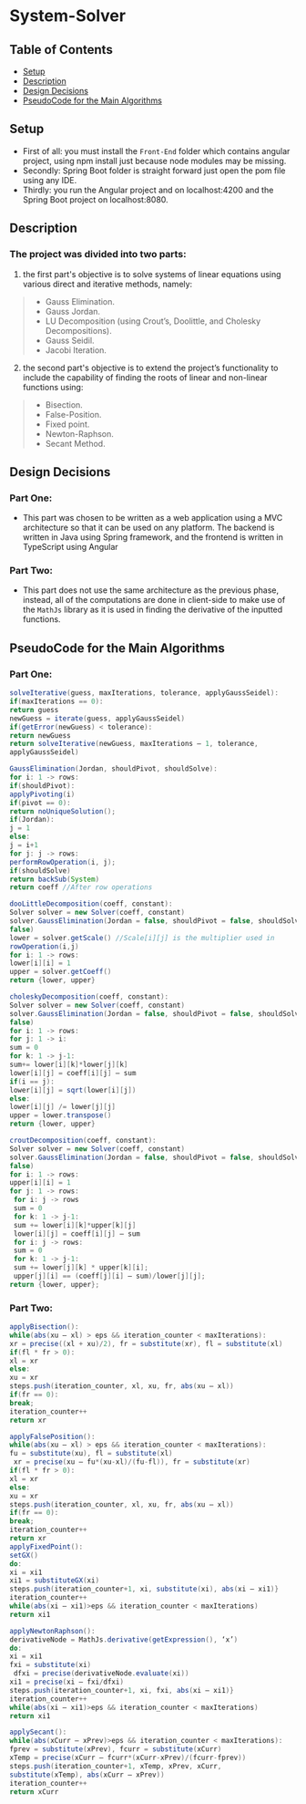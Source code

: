 # System-Solver
## Table of Contents
- [Setup](#Setup)
- [Description](#Description)
- [Design Decisions](#Design-Decisions)
- [PseudoCode for the Main Algorithms](#PseudoCode-for-the-Main-Algorithms)
## Setup
- First of all: you must install the `Front-End` folder which contains angular project, using npm install just because node modules may be missing. 
- Secondly: Spring Boot folder is straight forward just open the pom file using any IDE.
- Thirdly: you run the Angular project and on localhost:4200 and the Spring Boot project on localhost:8080.
## Description
### The project was divided into two parts:
1. the first part's objective is to solve systems of linear equations using various direct 
and iterative methods, namely:
> - Gauss Elimination.
> - Gauss Jordan.
> - LU Decomposition (using Crout’s, Doolittle, and Cholesky Decompositions).
> - Gauss Seidil.
> - Jacobi Iteration.
2. the second part's objective is to extend the project’s functionality to include the 
capability of finding the roots of linear and non-linear functions using:
> - Bisection.
> - False-Position.
> - Fixed point.
> - Newton-Raphson.
> - Secant Method.

## Design Decisions
### Part One:
+ This part was chosen to be written as a web application using a MVC 
architecture so that it can be used on any platform. The backend is written in Java 
using Spring framework, and the frontend is written in TypeScript using Angular
### Part Two:
+ This part does not use the same architecture as the previous phase, instead, all 
of the computations are done in client-side to make use of the `MathJs` library as 
it is used in finding the derivative of the inputted functions.

## PseudoCode for the Main Algorithms
### Part One:
```java
solveIterative(guess, maxIterations, tolerance, applyGaussSeidel):
if(maxIterations == 0):
return guess
newGuess = iterate(guess, applyGaussSeidel)
if(getError(newGuess) < tolerance):
return newGuess
return solveIterative(newGuess, maxIterations – 1, tolerance, 
applyGaussSeidel)
```
```java
GaussElimination(Jordan, shouldPivot, shouldSolve):
for i: 1 -> rows:
if(shouldPivot):
applyPivoting(i)
if(pivot == 0):
return noUniqueSolution();
if(Jordan):
j = 1
else:
j = i+1
for j: j -> rows:
performRowOperation(i, j);
if(shouldSolve)
return backSub(System)
return coeff //After row operations
```
```java
dooLittleDecomposition(coeff, constant):
Solver solver = new Solver(coeff, constant)
solver.GaussElimination(Jordan = false, shouldPivot = false, shouldSolve = 
false)
lower = solver.getScale() //Scale[i][j] is the multiplier used in 
rowOperation(i,j)
for i: 1 -> rows:
lower[i][i] = 1
upper = solver.getCoeff()
return {lower, upper}
```
```java
choleskyDecomposition(coeff, constant):
Solver solver = new Solver(coeff, constant)
solver.GaussElimination(Jordan = false, shouldPivot = false, shouldSolve = 
false)
for i: 1 -> rows:
for j: 1 -> i:
sum = 0
for k: 1 -> j-1:
sum+= lower[i][k]*lower[j][k]
lower[i][j] = coeff[i][j] – sum 
if(i == j):
lower[i][j] = sqrt(lower[i][j])
else:
lower[i][j] /= lower[j][j]
upper = lower.transpose()
return {lower, upper}
```
```java
croutDecomposition(coeff, constant):
Solver solver = new Solver(coeff, constant)
solver.GaussElimination(Jordan = false, shouldPivot = false, shouldSolve = 
false)
for i: 1 -> rows:
upper[i][i] = 1
for j: 1 -> rows:
 for i: j -> rows
 sum = 0
 for k: 1 -> j-1:
 sum += lower[i][k]*upper[k][j]
 lower[i][j] = coeff[i][j] – sum
 for i: j -> rows:
 sum = 0
 for k: 1 -> j-1:
 sum += lower[j][k] * upper[k][i];
 upper[j][i] == (coeff[j][i] – sum)/lower[j][j];
return {lower, upper};
```
### Part Two:
```java
applyBisection():
while(abs(xu – xl) > eps && iteration_counter < maxIterations):
xr = precise((xl + xu)/2), fr = substitute(xr), fl = substitute(xl)
if(fl * fr > 0):
xl = xr
else:
xu = xr
steps.push(iteration_counter, xl, xu, fr, abs(xu – xl))
if(fr == 0):
break;
iteration_counter++
return xr
```
```java
applyFalsePosition():
while(abs(xu – xl) > eps && iteration_counter < maxIterations):
fu = substitute(xu), fl = substitute(xl)
 xr = precise(xu – fu*(xu-xl)/(fu-fl)), fr = substitute(xr)
if(fl * fr > 0):
xl = xr
else:
xu = xr
steps.push(iteration_counter, xl, xu, fr, abs(xu – xl))
if(fr == 0):
break;
iteration_counter++
return xr
applyFixedPoint():
setGX()
do:
xi = xi1
xi1 = substituteGX(xi)
steps.push(iteration_counter+1, xi, substitute(xi), abs(xi – xi1)}
iteration_counter++
while(abs(xi – xi1)>eps && iteration_counter < maxIterations)
return xi1
```
```java
applyNewtonRaphson():
derivativeNode = MathJs.derivative(getExpression(), ‘x’)
do:
xi = xi1
fxi = substitute(xi)
 dfxi = precise(derivativeNode.evaluate(xi))
xi1 = precise(xi – fxi/dfxi)
steps.push(iteration_counter+1, xi, fxi, abs(xi – xi1)}
iteration_counter++
while(abs(xi – xi1)>eps && iteration_counter < maxIterations)
return xi1
```
```java
applySecant():
while(abs(xCurr – xPrev)>eps && iteration_counter < maxIterations):
fprev = substitute(xPrev), fcurr = substitute(xCurr)
xTemp = precise(xCurr – fcurr*(xCurr-xPrev)/(fcurr-fprev))
steps.push(iteration_counter+1, xTemp, xPrev, xCurr, 
substitute(xTemp), abs(xCurr – xPrev))
iteration_counter++
return xCurr
```
